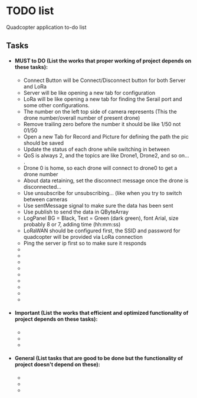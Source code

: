 # TODO list

Quadcopter application to-do list

## Tasks

- #### MUST to DO (List the works that proper working of project depends on these tasks):
    - Connect Button will be Connect/Disconnect button for both Server and LoRa
    - Server will be like opening a new tab for configuration
    - LoRa will be like opening a new tab for finding the Serail port and some other configurations.
    - The number on the left top side of camera represents (This the drone number/overall number of present drone)
    - Remove trailing zero before the number it should be like 1/50 not 01/50
    - Open a new Tab for Record and Picture for defining the path the pic should be saved
    - Update the status of each drone while switching in between
    - QoS is always 2, and the topics are like Drone1, Drone2, and so on... .
    - Drone 0 is home, so each drone will connect to drone0 to get a drone number
    - About data retaining, set the disconnect message once the drone is disconnected...
    - Use unsubscribe for unsubscribing... (like when you try to switch between cameras
    - Use sentMessage signal to make sure the data has been sent
    - Use publish to send the data in QByteArray
    - LogPanel BG = Black, Text = Green (dark green), font Arial, size probably 8 or 7, adding time (hh:mm:ss)
    - LoRaWAN should be configured first, the SSID and password for quadcopter will be provided via LoRa connection
    - Ping the server ip first so to make sure it responds
    - 
    - 
    - 
    - 
    - 
    - 
    - 
    - 
    - 
- #### Important (List the works that efficient and optimized functionality of project depends on these tasks):
    - 
    -
    - 
- #### General (List tasks that are good to be done but the functionality of project doesn't depend on these):
    - 
    -
    -
